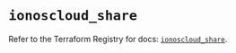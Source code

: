 # `ionoscloud_share`

Refer to the Terraform Registry for docs: [`ionoscloud_share`](https://registry.terraform.io/providers/ionos-cloud/ionoscloud/6.5.5/docs/resources/share).
